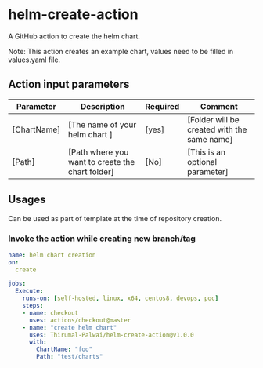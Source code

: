 # helm-create-action

A GitHub action to create the helm chart.

Note: 
This action creates an example chart, values need to be filled in values.yaml file. 

## Action input parameters

| Parameter   | Description                                        | Required | Comment                                     |
| ----------- | -------------------------------------------------- | -------- | ------------------------------------------- |
| [ChartName] | [The name of your helm chart ]                     |   [yes]  | [Folder will be created with the same name] |
| [Path]      | [Path where you want to create the chart folder]   |   [No]   | [This is an optional parameter]             |

## Usages
Can be used as part of template at the time of repository creation.

### Invoke the action while creating new branch/tag

```yml
name: helm chart creation
on:
  create

jobs:
  Execute:
    runs-on: [self-hosted, linux, x64, centos8, devops, poc]
    steps:
    - name: checkout
      uses: actions/checkout@master
    - name: "create helm chart"
      uses: Thirumal-Palwai/helm-create-action@v1.0.0
      with:
        ChartName: "foo"
        Path: "test/charts"
```
